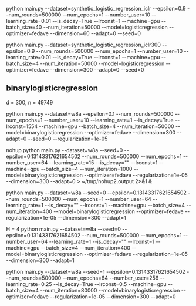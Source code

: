 


python main.py --dataset=synthetic_logistic_regression_iclr --epsilon=0.9 --num_rounds=500000 --num_epochs=1 --number_user=10 --learning_rate=0.01 --is_decay=True --lrconst=1 --machine=gpu --batch_size=40 --num_iteration=50000 --model=logisticregression --optimizer=fedave --dimension=60 --adapt=0 --seed=0




python main.py --dataset=synthetic_logistic_regression_iclr300 --epsilon=0.9 --num_rounds=500000 --num_epochs=1 --number_user=10 --learning_rate=0.01 --is_decay=True --lrconst=1 --machine=gpu --batch_size=4 --num_iteration=50000 --model=logisticregression --optimizer=fedave --dimension=300 --adapt=0 --seed=0




## binarylogisticregression
d = 300, n = 49749

python main.py --dataset=w8a --epsilon=0.1 --num_rounds=500000 --num_epochs=1 --number_user=10 --learning_rate=1 --is_decay=True --lrconst=1554 --machine=gpu --batch_size=4 --num_iteration=50000 --model=binarylogisticregression --optimizer=fedave --dimension=300 --adapt=0 --seed=0 --regularization=1e-05


nohup python main.py --dataset=w8a --seed=0 --epsilon=0.13143317621654502 --num_rounds=500000 --num_epochs=1 --number_user=64 --learning_rate=15 --is_decay="" --lrconst=1 --machine=gpu --batch_size=4 --num_iteration=1000 --model=binarylogisticregression --optimizer=fedave --regularization=1e-05 --dimension=300 --adapt=0 > ~/tmp/nohup2.output 2>&1 &


python main.py --dataset=w8a --seed=0 --epsilon=0.13143317621654502 --num_rounds=500000 --num_epochs=1 --number_user=64 --learning_rate=1 --is_decay="" --lrconst=1 --machine=gpu --batch_size=4 --num_iteration=400 --model=binarylogisticregression --optimizer=fedave --regularization=1e-05 --dimension=300 --adapt=1


H = 4
python main.py --dataset=w8a --seed=0 --epsilon=0.13143317621654502 --num_rounds=500000 --num_epochs=1 --number_user=64 --learning_rate=1 --is_decay="" --lrconst=1 --machine=gpu --batch_size=4 --num_iteration=400 --model=binarylogisticregression --optimizer=fedave --regularization=1e-05 --dimension=300 --adapt=1


python main.py --dataset=w8a --seed=1 --epsilon=0.13143317621654502 --num_rounds=500000 --num_epochs=64 --number_user=256 --learning_rate=0.25 --is_decay=True --lrconst=0.5 --machine=gpu --batch_size=4 --num_iteration=80000 --model=binarylogisticregression --optimizer=fedave --regularization=1e-05 --dimension=300 --adapt=0








